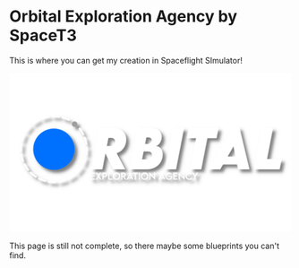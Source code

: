 # Orbital Exploration Agency by SpaceT3

This is where you can get my creation in Spaceflight SImulator! 

![OEA](assets/OEA-Title.png)

This page is still not complete, so there maybe some blueprints you can't find.
